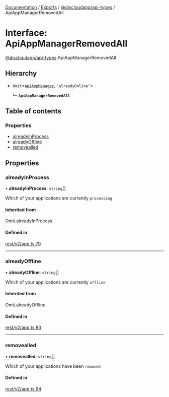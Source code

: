 [Documentation](../README.md) / [Exports](../modules.md) / [@discloudapp/api-types](../modules/discloudapp_api_types.md) / ApiAppManagerRemovedAll

# Interface: ApiAppManagerRemovedAll

[@discloudapp/api-types](../modules/discloudapp_api_types.md).ApiAppManagerRemovedAll

## Hierarchy

- `Omit`<[`ApiAppManager`](discloudapp_api_types.ApiAppManager.md), ``"alreadyOnline"``\>

  ↳ **`ApiAppManagerRemovedAll`**

## Table of contents

### Properties

- [alreadyInProcess](discloudapp_api_types.ApiAppManagerRemovedAll.md#alreadyinprocess)
- [alreadyOffline](discloudapp_api_types.ApiAppManagerRemovedAll.md#alreadyoffline)
- [removealled](discloudapp_api_types.ApiAppManagerRemovedAll.md#removealled)

## Properties

### alreadyInProcess

• **alreadyInProcess**: `string`[]

Which of your applications are currently `processing`

#### Inherited from

Omit.alreadyInProcess

#### Defined in

[rest/v2/app.ts:79](https://github.com/discloud/discloud.app/blob/a142e7d/packages/api-types/rest/v2/app.ts#L79)

___

### alreadyOffline

• **alreadyOffline**: `string`[]

Which of your applications are currently `offline`

#### Inherited from

Omit.alreadyOffline

#### Defined in

[rest/v2/app.ts:83](https://github.com/discloud/discloud.app/blob/a142e7d/packages/api-types/rest/v2/app.ts#L83)

___

### removealled

• **removealled**: `string`[]

Which of your applications have been `removed`

#### Defined in

[rest/v2/app.ts:94](https://github.com/discloud/discloud.app/blob/a142e7d/packages/api-types/rest/v2/app.ts#L94)
